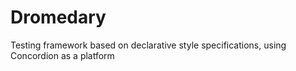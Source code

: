 # Dromedary
Testing framework based on declarative style specifications, using Concordion as a platform
